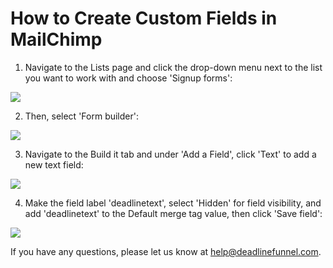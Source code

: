 # How to Create Custom Fields in MailChimp

1. Navigate to the Lists page and click the drop-down menu next to the list you want to work with and choose 'Signup forms':

![](https://s3.amazonaws.com/helpscout.net/docs/assets/53974d6ce4b0c76107b109d1/images/5bc8b9ca2c7d3a04dd5bd980/file-3xWlDxDbay.png)

2. Then, select 'Form builder':

![](https://s3.amazonaws.com/helpscout.net/docs/assets/53974d6ce4b0c76107b109d1/images/5bc8ba192c7d3a04dd5bd982/file-k5ZHYMfgnO.png)

3. Navigate to the Build it tab and under 'Add a Field', click 'Text' to add a new text field:

![](https://s3.amazonaws.com/helpscout.net/docs/assets/53974d6ce4b0c76107b109d1/images/5bc8ba6e042863158cc79876/file-U4uQPZV3K4.png)

4. Make the field label 'deadlinetext', select 'Hidden' for field visibility, and add 'deadlinetext' to the Default merge tag value, then click 'Save field':

![](https://s3.amazonaws.com/helpscout.net/docs/assets/53974d6ce4b0c76107b109d1/images/5bc8bac12c7d3a04dd5bd98c/file-sm0cNp903i.png)

If you have any questions, please let us know at [help@deadlinefunnel.com](mailto:mailto:help@deadlinefunnel.com).


